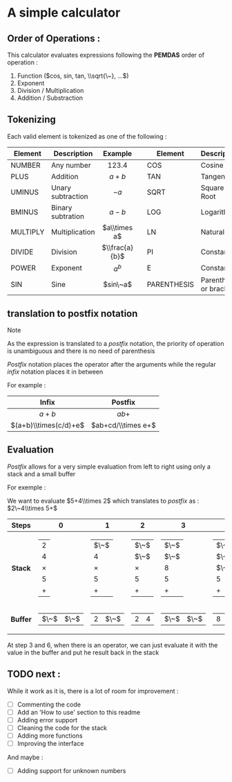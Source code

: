 # A simple calculator


## Order of Operations :

This calculator evaluates expressions following the **PEMDAS** order of operation :

1. Function ($cos, sin, tan, \\sqrt{\~}, ...$)
2. Exponent
3. Division / Multiplication
4. Addition / Substraction


## Tokenizing

Each valid element is tokenized as one of the following :

| Element   | Description           | Example           | | Element     | Description           | Example           |
| -------   | -----------           | :-----:           |-| -------     | -----------           | :-----:           |
| NUMBER    | Any number            | $123.4$           | | COS         | Cosine                | $cos\~a$           |
| PLUS      | Addition              | $a+b$             | | TAN         | Tangent               | $tan\~a$           |
| UMINUS    | Unary subtraction     | $-a$              | | SQRT        | Square Root           | $\\sqrt{a}$        |
| BMINUS    | Binary subtration     | $a-b$             | | LOG         | Logarithm             | $log\~a$           |
| MULTIPLY  | Multiplication        | $a\\times a$       | | LN          | Natural Log           | $ln\~a$            |
| DIVIDE    | Division              | $\\frac{a}{b}$     | | PI          | Constant pi           | $\\pi$             |
| POWER     | Exponent              | $a^b$             | | E           | Constant e            | $e$               |
| SIN       | Sine                  | $sin\~a$           | | PARENTHESIS | Parenthesis or bracket| $(\~[\~$ & $\~]\~)$   |


## translation to **postfix** notation

> [!NOTE]
> As the expression is translated to a *postfix* notation, the priority of operation is unambiguous and there is no need of parenthesis

*Postfix* notation places the operator after the arguments while the regular *infix* notation places it in between

For example :

| Infix                 | Postfix           |
| :---:                 | :-----:           |
| $a + b$               | $ab+$             |
| $(a+b)\\times(c/d)+e$  | $ab+cd/\\times e+$ |

## Evaluation 

*Postfix* allows for a very simple evaluation from left to right using only a stack and a small buffer

For exemple :

We want to evaluate $5+4\\times 2$
which translates to *postfix* as : $2\~4\\times 5+$ 

| Steps     | 0                                                                                                                             | 1                                                                                                                              | 2                                                                                                                               | 3                                                                                                                          | 4                                                                                                                           | 5                                                                                                                            | 6
| :---:     | :---:                                                                                                                         | :-:                                                                                                                            | :-:                                                                                                                             | :-:                                                                                                                        | :-:                                                                                                                         | :-:                                                                                                                          | :-:
| **Stack** | <table><tr><td>$2$</td></tr><tr><td>$4$</td></tr><tr><td>$\times$</td></tr><tr><td>$5$</td></tr><tr><td>$+$</td></tr></table> | <table><tr><td>$\~$</td></tr><tr><td>$4$</td></tr><tr><td>$\times$</td></tr><tr><td>$5$</td></tr><tr><td>$+$</td></tr></table> | <table><tr><td>$\~$</td></tr><tr><td>$\~$</td></tr><tr><td>$\times$</td></tr><tr><td>$5$</td></tr><tr><td>$+$</td></tr></table> | <table><tr><td>$\~$</td></tr><tr><td>$\~$</td></tr><tr><td>$8$</td></tr><tr><td>$5$</td></tr><tr><td>$+$</td></tr></table> | <table><tr><td>$\~$</td></tr><tr><td>$\~$</td></tr><tr><td>$\~$</td></tr><tr><td>$5$</td></tr><tr><td>$+$</td></tr></table> | <table><tr><td>$\~$</td></tr><tr><td>$\~$</td></tr><tr><td>$\~$</td></tr><tr><td>$\~$</td></tr><tr><td>$+$</td></tr></table> | <table><tr><td>$\~$</td></tr><tr><td>$\~$</td></tr><tr><td>$\~$</td></tr><tr><td>$\~$</td></tr><tr><td>$13$</td></tr></table>  
| **Buffer**| <table><td>$\~$</td><td>$\~$</td></table>                                                                                     | <table><td>$2$</td><td>$\~$</td></table>                                                                                       | <table><td>$2$</td><td>$4$</td></table>                                                                                         | <table><td>$\~$</td><td>$\~$</td></table>                                                                                  | <table><td>$8$</td><td>$\~$</td></table>                                                                                    | <table><td>$8$</td><td>$5$</td></table>                                                                                      | <table><td>$\~$</td><td>$\~$</td></table>


At step $3$ and $6$, when there is an operator, we can just evaluate it with the value in the buffer and put he result back in the stack

## TODO next :

While it work as it is, there is a lot of room for improvement :

 - [ ] Commenting the code
 - [ ] Add an 'How to use' section to this readme 
 - [ ] Adding error support
 - [ ] Cleaning the code for the stack
 - [ ] Adding more functions
 - [ ] Improving the interface

And maybe : 
 - [ ] Adding support for unknown numbers
